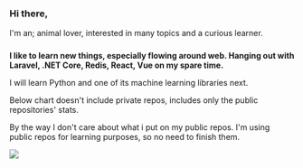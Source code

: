 ### Hi there, 
I'm an; animal lover,
interested in many topics and a curious learner.
<!--
**kubila/kubila** is a ✨ _special_ ✨ repository because its `README.md` (this file) appears on your GitHub profile.

Here are some ideas to get you started:

- 🔭 I’m currently working on ...
- 🌱 I’m currently learning ...
- 👯 I’m looking to collaborate on ...
- 🤔 I’m looking for help with ...
- 💬 Ask me about ...
- 📫 How to reach me: ...
- 😄 Pronouns: ...
- ⚡ Fun fact: ...
-->
 
###
  <b>  
   I like to learn new things, especially flowing around web. Hanging out with Laravel, .NET Core, Redis, React, Vue on my spare time.
  </b>
  
  I will learn Python and one of its machine learning libraries next.
  
  Below chart doesn't include private repos, includes only the public repositories' stats. 
  
  By the way I don't care about what i put on my public repos. I'm using public repos for learning purposes, so no need to finish them.
  
  <a href="https://github.com/kubila">
  <img align="center" src="https://github-readme-stats.vercel.app/api/top-langs/?username=kubila&count_private=true&layout=compact&show_icons=true&theme=vue" />
</a>
<!--
<a href="https://github.com/kubila">
  <img align="center" src="https://github-readme-stats.vercel.app/api?username=kubila&count_private=true" /> 
</a>-->
